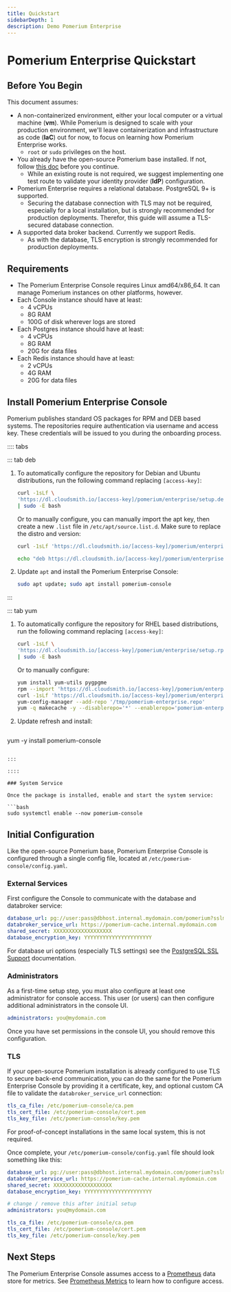 ```yaml
---
title: Quickstart
sidebarDepth: 1
description: Demo Pomerium Enterprise
---
```


# Pomerium Enterprise Quickstart

## Before You Begin

This document assumes:

- A non-containerized environment, either your local computer or a virtual machine (**vm**). While Pomerium is designed to scale with your production environment, we'll leave containerization and infrastructure as code (**IaC**) out for now, to focus on learning how Pomerium Enterprise works.
   - `root` or `sudo` privileges on the host.
- You already have the open-source Pomerium base installed. If not, follow [this doc](/docs/install/binary.md) before you continue.
   - While an existing route is not required, we suggest implementing one test route to validate your identity provider (**IdP**) configuration.
- Pomerium Enterprise requires a relational database. PostgreSQL 9+ is supported.
   - Securing the database connection with TLS may not be required, especially for a local installation, but is strongly recommended for production deployments. Therefor, this guide will assume a TLS-secured database connection.
- A supported data broker backend. Currently we support Redis.
   - As with the database, TLS encryption is strongly recommended for production deployments.

## Requirements

- The Pomerium Enterprise Console requires Linux amd64/x86_64. It can manage Pomerium instances on other platforms, however.
- Each Console instance should have at least:
    - 4 vCPUs
    - 8G RAM
    - 100G of disk wherever logs are stored
- Each Postgres instance should have at least:
    - 4 vCPUs
    - 8G RAM
    - 20G for data files
- Each Redis instance should have at least:
    - 2 vCPUs
    - 4G RAM
    - 20G for data files

## Install Pomerium Enterprise Console

Pomerium publishes standard OS packages for RPM and DEB based systems. The repositories require authentication via username and access key. These credentials will be issued to you during the onboarding process.

:::: tabs
 
::: tab deb

1. To automatically configure the repository for Debian and Ubuntu distributions, run the following command replacing `[access-key]`:

   ```bash
   curl -1sLf \
   'https://dl.cloudsmith.io/[access-key]/pomerium/enterprise/setup.deb.sh' \
   | sudo -E bash
   ```

   Or to manually configure, you can manually import the apt key, then create a new `.list` file in `/etc/apt/source.list.d`. Make sure to replace the distro and version:

   ```bash
   curl -1sLf 'https://dl.cloudsmith.io/[access-key]/pomerium/enterprise/gpg.B1D0324399CB9BC3.key' | apt-key add -

   echo "deb https://dl.cloudsmith.io/[access-key]/pomerium/enterprise/deb/debian buster main" | sudo tee /apt/sources.list.d/pomerium-console.list
   ```

1. Update `apt` and install the Pomerium Enterprise Console:

   ```bash
   sudo apt update; sudo apt install pomerium-console
   ```

:::
 
 
::: tab yum

1. To automatically configure the repository for RHEL based distributions, run the following command replacing `[access-key]`:

   ```bash
   curl -1sLf \
   'https://dl.cloudsmith.io/[access-key]/pomerium/enterprise/setup.rpm.sh' \
   | sudo -E bash
   ```

   Or to manually configure:

   ```bash
   yum install yum-utils pygpgme
   rpm --import 'https://dl.cloudsmith.io/[access-key]/pomerium/enterprise/gpg.B1D0324399CB9BC3.key'
   curl -1sLf 'https://dl.cloudsmith.io/[access-key]/pomerium/enterprise/config.rpm.txt?distro=el&codename=8' > /tmp/pomerium-enterprise.repo
   yum-config-manager --add-repo '/tmp/pomerium-enterprise.repo'
   yum -q makecache -y --disablerepo='*' --enablerepo='pomerium-enterprise'
   ```

1. Update refresh and install:

   ```bash
yum -y install pomerium-console
   ```

:::

::::

### System Service

Once the package is installed, enable and start the system service:

```bash
sudo systemctl enable --now pomerium-console
```

## Initial Configuration

Like the open-source Pomerium base, Pomerium Enterprise Console is configured through a single config file, located at `/etc/pomerium-console/config.yaml`.

### External Services

First configure the Console to communicate with the database and databroker service:

```yaml
database_url: pg://user:pass@dbhost.internal.mydomain.com/pomerium?sslmode=require
databroker_service_url: https://pomerium-cache.internal.mydomain.com
shared_secret: XXXXXXXXXXXXXXXXXXX
database_encryption_key: YYYYYYYYYYYYYYYYYYYYYY
```

For database uri options (especially TLS settings) see the [PostgreSQL SSL Support](https://www.postgresql.org/docs/9.1/libpq-ssl.html) documentation.

### Administrators

As a first-time setup step, you must also configure at least one administrator for console access. This user (or users) can then configure additional administrators in the console UI.

```yaml
administrators: you@mydomain.com
```

Once you have set permissions in the console UI, you should remove this configuration.

### TLS

If your open-source Pomerium installation is already configured to use TLS to secure back-end communication, you can do the same for the Pomerium Enterprise Console by providing it a certificate, key, and optional custom CA file to validate the `databroker_service_url` connection:

```yaml
tls_ca_file: /etc/pomerium-console/ca.pem
tls_cert_file: /etc/pomerium-console/cert.pem
tls_key_file: /etc/pomerium-console/key.pem
```

For proof-of-concept installations in the same local system, this is not required.

Once complete, your `/etc/pomerium-console/config.yaml` file should look something like this:

```yaml
database_url: pg://user:pass@dbhost.internal.mydomain.com/pomerium?sslmode=require
databroker_service_url: https://pomerium-cache.internal.mydomain.com
shared_secret: XXXXXXXXXXXXXXXXXXX
database_encryption_key: YYYYYYYYYYYYYYYYYYYYYY

# change / remove this after initial setup
administrators: you@mydomain.com

tls_ca_file: /etc/pomerium-console/ca.pem
tls_cert_file: /etc/pomerium-console/cert.pem
tls_key_file: /etc/pomerium-console/key.pem
```

## Next Steps

The Pomerium Enterprise Console assumes access to a [Prometheus](https://prometheus.io/) data store for metrics. See [Prometheus Metrics](/enterprise/prometheus.md) to learn how to configure access.
